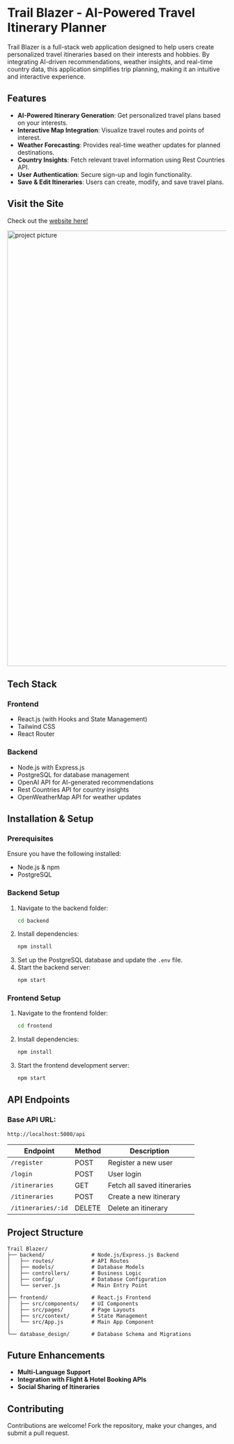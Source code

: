 # Trail Blazer - AI-Powered Travel Itinerary Planner

Trail Blazer is a full-stack web application designed to help users create personalized travel itineraries based on their interests and hobbies. By integrating AI-driven recommendations, weather insights, and real-time country data, this application simplifies trip planning, making it an intuitive and interactive experience.

## Features

- **AI-Powered Itinerary Generation**: Get personalized travel plans based on your interests.
- **Interactive Map Integration**: Visualize travel routes and points of interest.
- **Weather Forecasting**: Provides real-time weather updates for planned destinations.
- **Country Insights**: Fetch relevant travel information using Rest Countries API.
- **User Authentication**: Secure sign-up and login functionality.
- **Save & Edit Itineraries**: Users can create, modify, and save travel plans.


## Visit the Site
Check out the [website here!](https://trailblazer-trip-planning.onrender.com/)

[<img width="1000" alt="project picture" src="https://github.com/agamjotsodhi/TrailBlazer/blob/main/frontend/src/assets/preview.png?raw=true">](https://curated-render.onrender.com)

## Tech Stack

### Frontend

- React.js (with Hooks and State Management)
- Tailwind CSS
- React Router

### Backend

- Node.js with Express.js
- PostgreSQL for database management
- OpenAI API for AI-generated recommendations
- Rest Countries API for country insights
- OpenWeatherMap API for weather updates

## Installation & Setup

### Prerequisites

Ensure you have the following installed:

- Node.js & npm
- PostgreSQL

### Backend Setup

1. Navigate to the backend folder:
   ```bash
   cd backend
   ```
2. Install dependencies:
   ```bash
   npm install
   ```
3. Set up the PostgreSQL database and update the `.env` file.
4. Start the backend server:
   ```bash
   npm start
   ```

### Frontend Setup

1. Navigate to the frontend folder:
   ```bash
   cd frontend
   ```
2. Install dependencies:
   ```bash
   npm install
   ```
3. Start the frontend development server:
   ```bash
   npm start
   ```

## API Endpoints

### Base API URL:

```
http://localhost:5000/api
```

| Endpoint           | Method | Description                 |
| ------------------ | ------ | --------------------------- |
| `/register`        | POST   | Register a new user         |
| `/login`           | POST   | User login                  |
| `/itineraries`     | GET    | Fetch all saved itineraries |
| `/itineraries`     | POST   | Create a new itinerary      |
| `/itineraries/:id` | DELETE | Delete an itinerary         |

## Project Structure

```
Trail Blazer/
├── backend/               # Node.js/Express.js Backend
│   ├── routes/            # API Routes
│   ├── models/            # Database Models
│   ├── controllers/       # Business Logic
│   ├── config/            # Database Configuration
│   └── server.js          # Main Entry Point
│
├── frontend/              # React.js Frontend
│   ├── src/components/    # UI Components
│   ├── src/pages/         # Page Layouts
│   ├── src/context/       # State Management
│   └── src/App.js         # Main App Component
│
└── database_design/       # Database Schema and Migrations
```

## Future Enhancements

- **Multi-Language Support**
- **Integration with Flight & Hotel Booking APIs**
- **Social Sharing of Itineraries**

## Contributing

Contributions are welcome! Fork the repository, make your changes, and submit a pull request.



